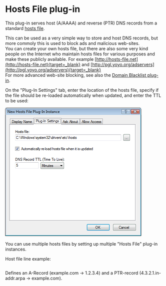 ﻿---
category: 8
frontpage: false
comments: true
refs: 110
created-utc: 2019-01-01
modified-utc: 2020-01-08
---
# Hosts File plug-in

This plug-in serves host (A/AAAA) and reverse (PTR) DNS records from a standard [hosts file](https://simpledns.plus/helplink?p=df_hostsfile).

This can be used as a very simple way to store and host DNS records, but more commoly this is used to block ads and malicious web-sites.  
You can create your own hosts file, but there are also some very kind people on the Internet who maintain hosts files for various purposes and make these publicly available. For example [http://hosts-file.net](http://hosts-file.net){target=_blank} and [http://pgl.yoyo.org/adservers](http://pgl.yoyo.org/adservers){target=_blank}  
For more advanced web-site blocking, see also the [Domain Blacklist plug-in](https://simpledns.plus/plugin-domainbl).

On the "Plug-In Settings" tab, enter the location of the hosts file, specify if the file should be re-loaded automatically when updated, and enter the TTL to be used:

![](img/178/1.png)

You can use multiple hosts files by setting up multiple "Hosts File" plug-in instances.

Host file line example:

<pre></pre>
Defines an A-Record (example.com -&gt; 1.2.3.4) and a PTR-record (4.3.2.1.in-addr.arpa -&gt; example.com).

